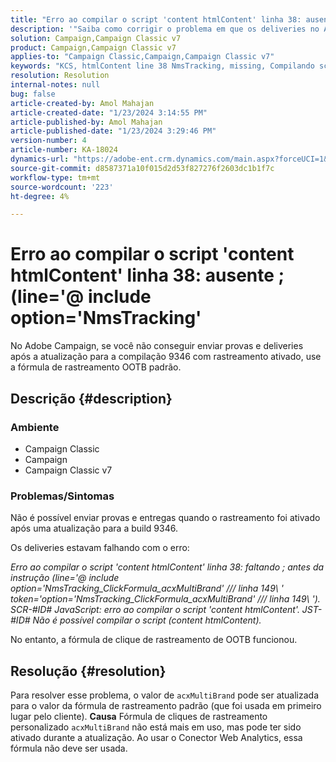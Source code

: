 ```yaml
---
title: "Erro ao compilar o script 'content htmlContent' linha 38: ausente ; (line='@ include option='NmsTracking'"
description: '"Saiba como corrigir o problema em que os deliveries no Adobe Campaign estão falhando com o erro "Não é possível compilar". Use a fórmula de rastreamento padrão."'
solution: Campaign,Campaign Classic v7
product: Campaign,Campaign Classic v7
applies-to: "Campaign Classic,Campaign,Campaign Classic v7"
keywords: "KCS, htmlContent line 38 NmsTracking, missing, Compilando script, Campanha, Campaign Classic"
resolution: Resolution
internal-notes: null
bug: false
article-created-by: Amol Mahajan
article-created-date: "1/23/2024 3:14:55 PM"
article-published-by: Amol Mahajan
article-published-date: "1/23/2024 3:29:46 PM"
version-number: 4
article-number: KA-18024
dynamics-url: "https://adobe-ent.crm.dynamics.com/main.aspx?forceUCI=1&pagetype=entityrecord&etn=knowledgearticle&id=49f60928-02ba-ee11-a569-6045bd006c82"
source-git-commit: d8587371a10f015d2d53f827276f2603dc1b1f7c
workflow-type: tm+mt
source-wordcount: '223'
ht-degree: 4%

---
```


# Erro ao compilar o script &#39;content htmlContent&#39; linha 38: ausente ; (line=&#39;@ include option=&#39;NmsTracking&#39;


No Adobe Campaign, se você não conseguir enviar provas e deliveries após a atualização para a compilação 9346 com rastreamento ativado, use a fórmula de rastreamento OOTB padrão.

## Descrição {#description}


### <b>Ambiente</b>

- Campaign Classic
- Campaign
- Campaign Classic v7




### <b>Problemas/Sintomas</b>

Não é possível enviar provas e entregas quando o rastreamento foi ativado após uma atualização para a build 9346.

Os deliveries estavam falhando com o erro:

*Erro ao compilar o script &#39;content htmlContent&#39; linha 38: faltando ; antes da instrução (line=&#39;@ include option=&#39;NmsTracking_ClickFormula_acxMultiBrand&#39; /// linha 149\ &#39; token=&#39;option=&#39;NmsTracking_ClickFormula_acxMultiBrand&#39; /// linha 149\ &#39;). SCR-#ID# JavaScript: erro ao compilar o script &#39;content htmlContent&#39;. JST-#ID# Não é possível compilar o script (content htmlContent).*

No entanto, a fórmula de clique de rastreamento de OOTB funcionou.


## Resolução {#resolution}


Para resolver esse problema, o valor de `acxMultiBrand` pode ser atualizada para o valor da fórmula de rastreamento padrão (que foi usada em primeiro lugar pelo cliente).
<b>Causa</b>
Fórmula de cliques de rastreamento personalizado `acxMultiBrand` não está mais em uso, mas pode ter sido ativado durante a atualização. Ao usar o Conector Web Analytics, essa fórmula não deve ser usada.






